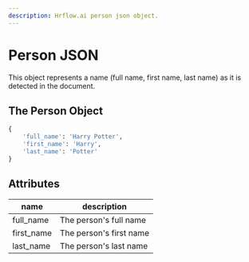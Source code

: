 ```yaml
---
description: Hrflow.ai person json object.
---
```


# Person JSON

This object represents a name (full name, first name, last name) as it is detected in the document.

## The Person Object

```python
{
    'full_name': 'Harry Potter', 
    'first_name': 'Harry',
    'last_name': 'Potter'
}
```

## Attributes

| name        | description             |
| ----------- | ----------------------- |
| full\_name  | The person's full name  |
| first\_name | The person's first name |
| last\_name  | The person's last name  |
